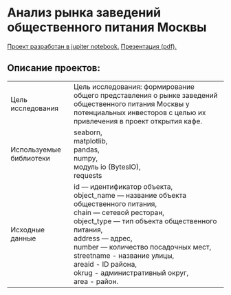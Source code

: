 # Анализ рынка заведений общественного питания Москвы

[Проект разработан в jupiter notebook.](https://github.com/bondiq1982/yandex-projects/blob/main/moscow_cafe/moscow_cafe.ipynb)
[Презентация (pdf).](https://github.com/bondiq1982/yandex-projects/blob/main/moscow_cafe/Presentation.pdf)

## Описание проектов:
|   |  |
|---------------|-------------------|
|Цель исследования|Цель исследования: формирование общего представления о рынке заведений общественного питания Москвы у потенциальных инвесторов с целью их привлечения в проект открытия кафе.|
|Используемые библиотеки|seaborn,<br/>matplotlib,<br/>pandas,<br/>numpy,<br/>модуль io (BytesIO),<br/>requests|
|Исходные данные|id — идентификатор объекта,<br/>object_name — название объекта общественного питания,<br/>chain — сетевой ресторан,<br/>object_type — тип объекта общественного питания,<br/>address — адрес,<br/>number — количество посадочных мест,<br/>streetname - название улицы,<br/>areaid - ID района,<br/>okrug - административный округ,<br/>area - район.|
